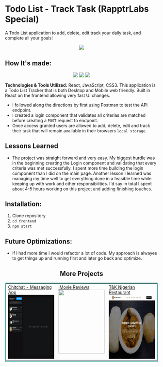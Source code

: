 # Todo List - Track Task (RapptrLabs Special)
A Todo List application to add, delete, edit track your daily task, and complete all your goals!

<p align="center">
<img src="https://i.imgur.com/0fbT4gr.png" height="500px" />
</p>

## How It's made: 
<p align="center">
<img src="https://img.shields.io/badge/react-%2320232a.svg?style=for-the-badge&logo=react&logoColor=%2361DAFB" height=25>
<img src="https://img.shields.io/badge/javascript-%23323330.svg?style=for-the-badge&logo=javascript&logoColor=%23F7DF1E" height=25>
<img src="https://img.shields.io/badge/css3-%231572B6.svg?style=for-the-badge&logo=css3&logoColor=white" height=25>
</p>

<b>Technologies & Tools Utilized:</b> React, JavaScript, CSS3.</b> This application is a Todo List Tracker that is both Desktop and Mobile web friendly. Built in React on the frontend allowing very fast UI changes.

- I followed along the directions by first using Postman to test the API endpoint.
- I created a login component that validates all criterias are matched before creating a `POST` request to endpoint.
- Once access granted users are allowed to add, delete, edit and track their task that will remain available in their browsers `local storage`.

## Lessons Learned
- The project was straight forward and very easy. My biggest hurdle was in the beginning creating the Login component and validating that every criteria was met successfully. I spent more time building the login component than I did on the main page. Another lesson I learned was managing my time well to get everything done in a feasible time while keeping up with work and other responsibilities. I'd say in total I spent about 4-5 hours working on this project and adding finishing touches.

## Installation: 
1. Clone repository
2. `cd frontend`
3. `npm start`



## Future Optimizations:
- If I had more time I would refactor a lot of code. My approach is alwayes to get things up and running first and later go back and optimize.

<h2 align="center">
More Projects
</h2>
<table bordercolor="#66b2b2">
  <tr>
    <td width="33.3%"  style="align:center;" valign="top">
<a target="_blank" href="https://github.com/ssaryonjr/Chit-chat" align="center">Chitchat - Messaging App</a>
        <br />
      <a target="_blank" href="https://github.com/ssaryonjr/Chit-chat">
            <img src="https://github.com/ssaryonjr/ssaryonjr/raw/main/chitchat.gif?raw=true" width="100%" height="210px" />
        </a>
    </td>
    <td width="33.3%" valign="top">
<a target="_blank" href="https://github.com/ssaryonjr/iMovie-Reviews"> iMovie Reviews</a>
      <br />
        <a target="_blank" href="https://github.com/ssaryonjr/iMovie-Reviews">
          <img src="https://github.com/ssaryonjr/ssaryonjr/raw/main/imovie.gif?raw=true" width="100%" height="210px" />
        </a>
    </td>
    <td width="33.3%" valign="top">
<a target="_blank" href="https://github.com/ssaryonjr/T-K-Restaurant-">T&K Nigerian Restaurant</a>
        <br />
        <a target="_blank" href="https://github.com/ssaryonjr/T-K-Restaurant-">
          <img src="https://github.com/ssaryonjr/ssaryonjr/raw/main/ezgif.com-gif-maker%20(5).gif?raw=true" width="100%" height="210px" alt="Portfolio"/>
        </a>
    </td>
  </tr>
</table>
